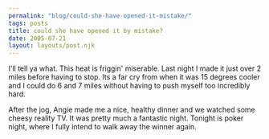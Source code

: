 ```yaml
---
permalink: "blog/could-she-have-opened-it-mistake/"
tags: posts
title: could she have opened it by mistake?
date: 2005-07-21
layout: layouts/post.njk
---
```


I'll tell ya what. This heat is friggin' miserable. Last night I made it just over 2 miles before having to stop. Its a far cry from when it was 15 degrees cooler and I could do 6 and 7 miles without having to push myself too incredibly hard. 

After the jog, Angie made me a nice, healthy dinner and we watched some cheesy reality TV. It was pretty much a fantastic night. Tonight is poker night, where I fully intend to walk away the winner again.
